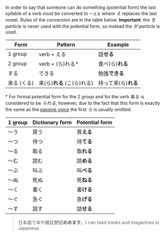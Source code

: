 In order to say that someone can do something (potential form) the last syllable of a verb must be converted to `～える` where *え* replaces the last vowel. Rules of the conversion are in the table below.
**Important**: the *を particle* is never used with the potential form, so instead the *が particle* is used.

|Form|Pattern|Example|
|-|-|-|
|1 group|verb + える|話**せる**|
|2 group|verb + (ら)れる*|食べ(ら)**れる**|
|する|できる|勉強**できる**|
|来る (くる)|来(ら)**れる** (こ(ら)れる)|持って来(ら)**れる**|

\* For formal potential form for the 2 group and for the verb 来る is considered to be *られる*, however, due to the fact that this form is exactly the same as the [passive voice](137) the first *ら* is usually omitted.

|1 group|Dictionary form|Potential form|
|-|-|-|
|～う|買う|買**える**|
|～つ|待つ|待**てる**|
|～る|取る|取**れる**|
|～む|読む|読**める**|
|～ぶ|叫ぶ|叫**べる**|
|～ぬ|死ぬ|死**ねる**|
|～く|書く|書**ける**|
|～ぐ|急ぐ|急**げる**|
|～す|話す|話**せる**|

>日本語で本や雑誌**が**読**めめます**。I can read books and magazines in Japanese.